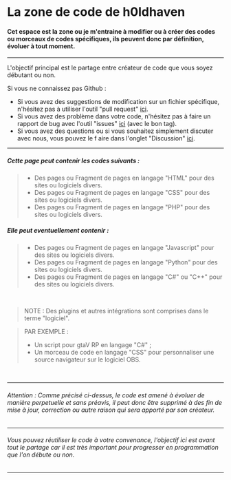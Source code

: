 # La zone de code de h0ldhaven

#### Cet espace est la zone ou je m'entraine à modifier ou à créer des codes ou morceaux de codes spécifiques, ils peuvent donc par définition, évoluer à tout moment.

<hr/>

L'objectif principal est le partage entre créateur de code que vous soyez débutant ou non.

Si vous ne connaissez pas Github :
- Si vous avez des suggestions de modification sur un fichier spécifique, n'hésitez pas à utiliser l'outil "pull request" [ici](https://github.com/h0ldhaven/Zone-De-Code/pulls).
- Si vous avez des problème dans votre code, n'hésitez pas à faire un rapport de bug avec l'outil "issues" [ici](https://github.com/h0ldhaven/Zone-De-Code/issues) (avec le bon tag).
- Si vous avez des questions ou si vous souhaitez simplement discuter avec nous, vous pouvez le f aire dans l'onglet "Discussion" [ici](https://github.com/h0ldhaven/Zone-De-Code/discussions).

<hr/>

##### Cette page peut contenir les codes suivants :

> - Des pages ou Fragment de pages en langage "HTML" pour des sites ou logiciels divers.
> - Des pages ou Fragment de pages en langage "CSS" pour des sites ou logiciels divers.
> - Des pages ou Fragment de pages en langage "PHP" pour des sites ou logiciels divers.

##### Elle peut eventuellement contenir :

> - Des pages ou Fragment de pages en langage "Javascript" pour des sites ou logiciels divers.
> - Des pages ou Fragment de pages en langage "Python" pour des sites ou logiciels divers.
> - Des pages ou Fragment de pages en langage "C#" ou "C++" pour des sites ou logiciels divers.

<br/>

> NOTE : Des plugins et autres intégrations sont comprises dans le terme "logiciel". 

> PAR EXEMPLE : 
> - Un script pour gtaV RP en langage "C#" ; 
> - Un morceau de code en langage "CSS" pour personnaliser une source navigateur sur le logiciel OBS.

<br/>
<hr/>

###### Attention : Comme précisé ci-dessus, le code est amené à évoluer de manière perpetuelle et sans préavis, il peut donc être supprimé à des fin de mise à jour, correction ou autre raison qui sera apporté par son créateur.

<hr/>

###### Vous pouvez réutiliser le code à votre convenance, l'objectif ici est avant tout le partage car il est très important pour progresser en programmation que l'on débute ou non.

<hr/>
